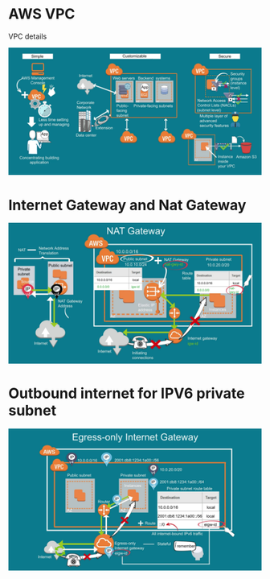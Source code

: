 # AWS VPC

VPC details

![VPC](images/vpc.JPG)


# Internet Gateway and Nat Gateway

![VPC](images/NAT_IG.JPG)


# Outbound internet for IPV6 private subnet

![VPC](images/egress.JPG)

